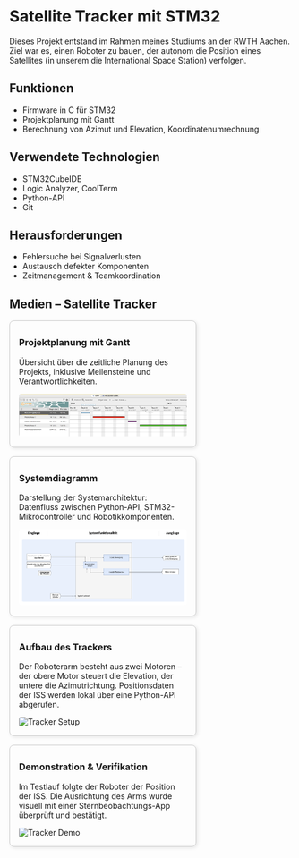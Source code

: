 # Satellite Tracker mit STM32

Dieses Projekt entstand im Rahmen meines Studiums an der RWTH Aachen. Ziel war es, einen Roboter zu bauen, der autonom die Position eines Satellites (in unserem die International Space Station) verfolgen.

## Funktionen
- Firmware in C für STM32
- Projektplanung mit Gantt
- Berechnung von Azimut und Elevation, Koordinatenumrechnung

## Verwendete Technologien
- STM32CubeIDE
- Logic Analyzer, CoolTerm
- Python-API
- Git

## Herausforderungen
- Fehlersuche bei Signalverlusten
- Austausch defekter Komponenten
- Zeitmanagement & Teamkoordination

## Medien – Satellite Tracker
<div style="display:flex; flex-wrap:wrap; justify-content:space-between; gap:16px;">

  <div style="flex:1; min-width:300px; max-width:48%; border:1px solid #ccc; border-radius:8px; padding:16px; box-shadow:2px 2px 6px rgba(0,0,0,0.1);">
    <h3 style="margin-top:12px;">Projektplanung mit Gantt</h3>
    <p>Übersicht über die zeitliche Planung des Projekts, inklusive Meilensteine und Verantwortlichkeiten.</p>
    <img src="docs/media/gantt-chart.png" alt="Gantt Chart" width="100%" style="border-radius:4px;"/>
  </div>

  <div style="flex:1; min-width:300px; max-width:48%; border:1px solid #ccc; border-radius:8px; padding:16px; box-shadow:2px 2px 6px rgba(0,0,0,0.1);">
    <h3 style="margin-top:12px;">Systemdiagramm</h3>
    <p>Darstellung der Systemarchitektur: Datenfluss zwischen Python-API, STM32-Mikrocontroller und Robotikkomponenten.</p>
    <img src="docs/media/system-diagram.png" alt="System Diagram" width="100%" style="border-radius:4px;"/>
  </div>

  <div style="flex:1; min-width:300px; max-width:48%; border:1px solid #ccc; border-radius:8px; padding:16px; box-shadow:2px 2px 6px rgba(0,0,0,0.1);">
    <h3 style="margin-top:12px;">Aufbau des Trackers</h3>
    <p>Der Roboterarm besteht aus zwei Motoren – der obere Motor steuert die Elevation, der untere die Azimutrichtung. Positionsdaten der ISS werden lokal über eine Python-API abgerufen.</p>
    <img src="docs/media/tracker1.PNG" alt="Tracker Setup" width="100%" style="border-radius:4px;"/>
  </div>

  <div style="flex:1; min-width:300px; max-width:48%; border:1px solid #ccc; border-radius:8px; padding:16px; box-shadow:2px 2px 6px rgba(0,0,0,0.1);">
    <h3 style="margin-top:12px;">Demonstration & Verifikation</h3>
    <p>Im Testlauf folgte der Roboter der Position der ISS. Die Ausrichtung des Arms wurde visuell mit einer Sternbeobachtungs-App überprüft und bestätigt.</p>
    <img src="docs/media/tracker2.PNG" alt="Tracker Demo" width="100%" style="border-radius:4px;"/>
  </div>

</div>
